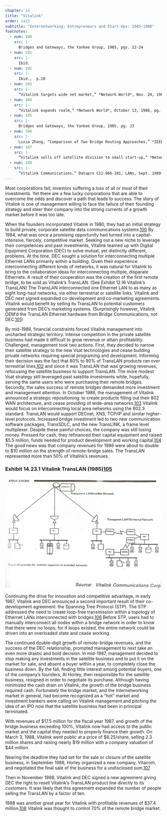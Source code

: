 ```yaml
---
chapter: 14
title: "Vitalink"
order: 1423
subtitle: "Internetworking: Entrepreneurs and Start-Ups: 1985-1988"
footnotes:
  - num: 100
    src: |-
      Bridges and Gateways, the Yankee Group, 1985, pgs. 22-24
  - num: 101
    src: |-
      Ibid.
  - num: 102
    src: |-
      Ibid.,  p.10
  - num: 103
    src: |-
      “Vitalink targets wide net market,” *Network World*, Nov. 24, 1986, pgs. 9-10
  - num: 104
    src: |-
      “Vitalink expands realm,” *Network World*, October 13, 1986, pg. 11
  - num: 105
    src: |-
      Bridges and Gateways, the Yankee Group, 1985, pg. 23
  - num: 106
    src: |-
      Lixia Zhang, “Comparison of Two Bridge Routing Approaches,” *IEEE Network*, Jan. 1988 – Vol.2, No.1, pgs. 44-48
  - num: 107
    src: |-
      “Vitalink sells off satellite division to small start-up,” *Network World*, Nov. 21, 1989, pg. 12
  - num: 108
    src: |-
      “Vitalink Communications,” Datapro C11-966-101, LANs, Sept. 1989
---
```


Most corporations fail; investors suffering a loss of all or most of their investments. Yet there are a few lucky corporations that are able to overcome the odds and discover a path that leads to success. The story of Vitalink is one of management willing to face the failure of their founding strategy and steer their company into the strong currents of a growth market before it was too late.

When the founders incorporated Vitalink in 1980, they had an initial strategy to build private, corporate satellite data communications systems.<a name="fnloc100" href="#fn100">100</a>  By 1984, what was once a promising opportunity had turned into a capital-intensive, fiercely, competitive market. Seeking out a new niche to leverage their competences and past investments, Vitalink teamed up with Digital Equipment Corporation (DEC) to solve mutual, yet distinctly different, problems. At the time, DEC sought a solution for interconnecting multiple Ethernet LANs primarily within a building. Given their experience interconnecting different kinds of networks, it was natural for Vitalink to bring to the collaboration ideas for interconnecting multiple, disparate Ethernets. A result of their cooperation was the creation of the first remote bridge, to be sold as Vitalink’s TransLAN. (See Exhibit 12.16 Vitalink’s TransLAN) The TransLAN interconnected one Ethernet LAN to as many as eight long-haul networks, via either terrestrial or satellite links. Vitalink and DEC next signed expanded co-development and co-marketing agreements. Vitalink would benefit by selling its TransLAN to potential customers generated from DEC’s marketing systems. (Surprisingly however, Vitalink OEM’d the TransLAN Ethernet hardware from Bridge Communications, not DEC.<a name="fnloc101" href="#fn101">101</a>)

By mid-1986, financial constraints forced Vitalink management into uncharted strategic territory. Intense competition in the private satellite business had made it difficult to grow revenue or attain profitability. Challenged, management took two actions. First, they decided to narrow their satellite strategy to the new Vsat technologies and cease building private networks requiring special programing and development. Informing their decision was the fact that 80% to 90% of TransLAN products ran over terrestrial lines,<a name="fnloc102" href="#fn102">102</a> and since it was TransLAN that was growing revenues, refocusing the satellite business to support TransLAN. The more modest Vsat strategy still leveraged past satellite investments while, hopefully, serving the same users who were purchasing their remote bridges. Secondly, the sales success of remote bridges demanded more investment and management attention. In October 1986, the management of Vitalink announced a strategic repositioning: to create products filling out their 802 WAN architecture, and cease providing of wide-area networks.<a name="fnloc103" href="#fn103">103</a> Vitalink would focus on interconnecting local area networks using the 802.3 standard. TransLAN would support DECnet, XNS, TCP/IP and similar higher-level protocols. Increased bridge investment led to two new communication software packages, TransSDLC, and the new TransLINK, a frame level multiplexer. Despite these painful choices, the company was still losing money. Pressed for cash, they refinanced their capital equipment and raised $5.5 million, funds needed for product development and working capital.<a name="fnloc104" href="#fn104">104</a>  The good news was that company revenues for 1986 were about to double to $10 million on the strength of remote-bridge sales. The TransLAN represented more than 50% of Vitalink’s revenues.

### Exhibit 14.23.1  Vitalink TransLAN (1985)<a name="fnloc105" href="#fn105">105</a>

![diagram of Vitalink TransLAN (1985)](/assets/img/ex_14.23.1_vitalink_translan.jpg)


Continuing the drive for innovation and competitive advantage, in early 1987, Vitalink and DEC announced a second important result of their co-development agreement: the Spanning Tree Protocol (STP). The STP addressed the need to create loop-free transmission within a topology of Ethernet LANs interconnected with bridges.<a name="fnloc106" href="#fn106">106</a> Before STP, users had to manually interconnect all nodes within a bridge network in order to know that there were no loops; for if loops existed, the entire network could be driven into an overloaded state and cease working.

The continued double-digit growth of remote-bridge revenues, and the success of the DEC relationship, prompted management to next take an even more drastic and bold decision. In mid-1987, management decided to stop making any investments in the satellite business and to put it on the market for sale, and absent a buyer within a year, to completely close the business down. By the fall, finding little interest among potential buyers, one of the company’s founders, Al Horley, then responsible for the satellite business, resigned in order to negotiate its purchase. Although having minimized the cash drain on Vitalink, the growth of the bridge business required cash. Fortunately the bridge market, and the Internetworking market in general, had become recognized as a “hot” market and investment bankers were calling on Vitalink management and pitching the idea of an IPO now that the satellite business had been in principal terminated.

With revenues of $17.5 million for the fiscal year 1987, and growth of the bridge business exceeding 100%, Vitalink now had access to the public market and the capital they needed to properly finance their growth. On March 3, 1988, Vitalink went public at a price of $8.25/share, selling 2.3 million shares and raising nearly $19 million with a company valuation of $44 million.

Nearing the deadline they had set for the sale or closure of the satellite business, in September 1988, Horley organized a new company, Vitacom, and negotiated the final sale of the business for a undisclosed sum.<a name="fnloc107" href="#fn107">107</a>

Then in November 1988, Vitalink and DEC signed a new agreement giving DEC the right to resell Vitalink’s TransLAN product line directly to its customers. It was likely that this agreement expanded the number of people selling the TransLAN by a factor of ten.

1988 was another great year for Vitalink with profitable revenues of $37.4 million.<a name="fnloc108" href="#fn108">108</a>  Vitalink was thought to control 70% of the remote bridge market.
